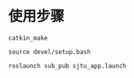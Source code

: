 # 使用步骤

```
catkin_make
```

```
source devel/setup.bash
```

```
roslaunch sub_pub sjtu_app.launch
```

